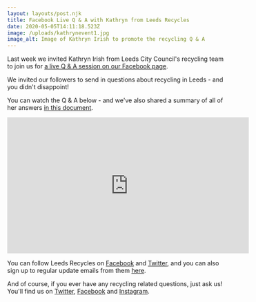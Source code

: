 ```yaml
---
layout: layouts/post.njk
title: Facebook Live Q & A with Kathryn from Leeds Recycles
date: 2020-05-05T14:11:18.523Z
image: /uploads/kathrynevent1.jpg
image_alt: Image of Kathryn Irish to promote the recycling Q & A
---
```

Last week we invited Kathryn Irish from Leeds City Council's recycling team to join us for [a live Q & A session on our Facebook page](https://www.facebook.com/zerowasteleeds/videos/1128891030780225/).

We invited our followers to send in questions about recycling in Leeds - and you didn't disappoint!

You can watch the Q & A below - and we've also shared a summary of all of her answers [in this document](https://docs.google.com/document/d/1BtB0Ndof-tipx1ttXsesMrUf13VBYN4HOJJAA6uPkYM/edit).

<iframe src="https://www.facebook.com/plugins/video.php?href=https%3A%2F%2Fwww.facebook.com%2Fzerowasteleeds%2Fvideos%2F1128891030780225%2F&show_text=0&width=560" width="560" height="315" style="border:none;overflow:hidden" scrolling="no" frameborder="0" allowTransparency="true" allowFullScreen="true"></iframe>



You can follow Leeds Recycles on [Facebook](https://www.facebook.com/LeedsRecycles/) and [Twitter](https://twitter.com/leedsrecycles), and you can also sign up to regular update emails from them [here](https://public.govdelivery.com/accounts/UKLEEDS/subscriber/new?topic_id=UKLEEDS_3).  

And of course, if you ever have any recycling related questions, just ask us!  You'll find us on [Twitter](https://twitter.com/zerowasteleeds), [Facebook](https://www.facebook.com/zerowasteleeds/) and [Instagram](https://www.instagram.com/zerowasteleeds/).